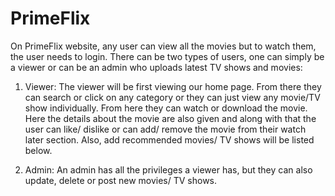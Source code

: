 # PrimeFlix

On PrimeFlix website, any user can view all the movies but to watch them, the user needs
to login. There can be two types of users, one can simply be a viewer or can be an admin who
uploads latest TV shows and movies:

1. Viewer: The viewer will be first viewing our home page. From there they can search
or click on any category or they can just view any movie/TV show individually. From
here they can watch or download the movie. Here the details about the movie are also
given and along with that the user can like/ dislike or can add/ remove the movie from their
watch later section. Also, add recommended movies/ TV shows will be listed below.

2. Admin: An admin has all the privileges a viewer has, but they can also update, delete
or post new movies/ TV shows. 

